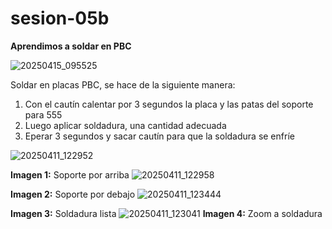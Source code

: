# sesion-05b

**Aprendimos a soldar en PBC**

![20250415_095525](https://github.com/user-attachments/assets/49967a5a-b22e-4a23-b042-72b6e253b618)

Soldar en placas PBC, se hace de la siguiente manera:

1. Con el cautín calentar por 3 segundos la placa y las patas del soporte para 555
2. Luego aplicar soldadura, una cantidad adecuada
3. Eperar 3 segundos y sacar cautín para que la soldadura se enfríe

![20250411_122952](https://github.com/user-attachments/assets/a6491f46-db1b-4090-b41e-e46ec972c41f)

**Imagen 1:** Soporte por arriba
![20250411_122958](https://github.com/user-attachments/assets/94961a5f-a885-403a-9e12-92eb09ccbcd8)

**Imagen 2:** Soporte por debajo
![20250411_123444](https://github.com/user-attachments/assets/c794066e-c8c2-4e16-aa0d-79a17e4039f0)

**Imagen 3:** Soldadura lista
![20250411_123041](https://github.com/user-attachments/assets/1c18bec2-5bde-4c17-82d4-efbd91c76a60)
**Imagen 4:** Zoom a soldadura
